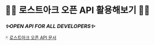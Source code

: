 # 🌱🍐 로스트아크 오픈 API 활용해보기 🌱🍐

### _✨OPEN API FOR ALL DEVELOPERS✨_

🃏 [로스트아크 오픈 API 문서](https://developer-lostark.game.onstove.com/)
